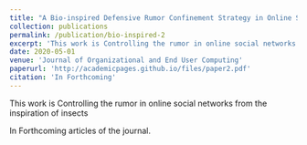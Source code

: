 ```yaml
---
title: "A Bio-inspired Defensive Rumor Confinement Strategy in Online Social Networks"
collection: publications
permalink: /publication/bio-inspired-2
excerpt: 'This work is Controlling the rumor in online social networks from the inspiration of insects'
date: 2020-05-01
venue: 'Journal of Organizational and End User Computing'
paperurl: 'http://academicpages.github.io/files/paper2.pdf'
citation: 'In Forthcoming'
---
```

This work is Controlling the rumor in online social networks from the inspiration of insects

In Forthcoming articles of the journal.